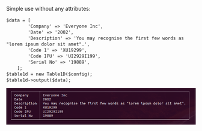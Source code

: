 Simple use without any attributes:

```
$data = [
        'Company' => 'Everyone Inc',
        'Date' => '2002',
        'Description' => 'You may recognise the first few words as "lorem ipsum dolor sit amet".',
        'Code 1' => 'XU19299',
        'Code IPU' => 'UI2929I199',
        'Serial No' => '19889',
    ];
$table1d = new Table1D($config);
$table1d->output($data);
```
![Simple Table1D](Table1Dsimple.png)
